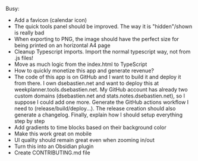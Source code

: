 Busy:
- Add a favicon (calendar icon)
- The quick tools panel should be improved. The way it is "hidden"/shown is really bad
- When exporting to PNG, the image should have the perfect size for being printed on an horizontal A4 page
- Cleanup Typescript imports. Import the normal typescript way, not from .js files!
- Move as much logic from the index.html to TypeScript
- How to quickly monetize this app and generate revenue?
- The code of this app is on GitHub and I want to build it and deploy it from there. I own dsebastien.net and want to deploy this at weekplanner.tools.dsebastien.net. My GitHub account has already two custom domains (dsebastien.net and stats.notes.dsebastien.net), so I suppose I could add one more. Generate the GitHub actions workflow I need to (release/build/deploy...). The release creation should also generate a changelog. Finally, explain how I should setup everything step by step
- Add gradients to time blocks based on their background color
- Make this work great on mobile
- UI quality should remain great even when zooming in/out
- Turn this into an Obsidian plugin
- Create CONTRIBUTING.md file
